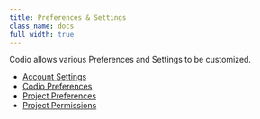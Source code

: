 ```yaml
---
title: Preferences & Settings
class_name: docs
full_width: true
---
```


Codio allows various Preferences and Settings to be customized.

- [Account Settings](/docs/settings-prefs/account-settings/)
- [Codio Preferences](/docs/settings-prefs/codio-prefs/)
- [Project Preferences](/docs/settings-prefs/project-prefs/)
- [Project Permissions](/docs/settings-prefs/permissions/)

